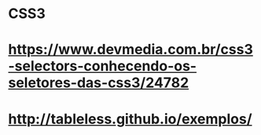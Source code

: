 # CSS3

# https://www.devmedia.com.br/css3-selectors-conhecendo-os-seletores-das-css3/24782

# http://tableless.github.io/exemplos/